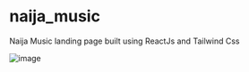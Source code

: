 # naija_music
Naija Music landing page built using ReactJs and Tailwind Css

![image](https://user-images.githubusercontent.com/25077504/170859386-7084e547-411c-443d-9692-50068d05518a.png)

